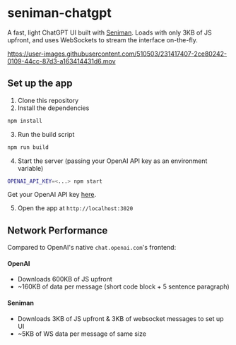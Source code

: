 # seniman-chatgpt
A fast, light ChatGPT UI built with [Seniman](https://github.com/senimanjs/seniman). Loads with only 3KB of JS upfront, and uses WebSockets to stream the interface on-the-fly.

https://user-images.githubusercontent.com/510503/231417407-2ce80242-0109-44cc-87d3-a163414431d6.mov

## Set up the app
1. Clone this repository
2. Install the dependencies
```bash
npm install
```
3. Run the build script
```bash
npm run build
```
4. Start the server (passing your OpenAI API key as an environment variable)
```bash
OPENAI_API_KEY=<...> npm start
```
Get your OpenAI API key [here](https://platform.openai.com/account/api-keys).

5. Open the app at `http://localhost:3020`

## Network Performance
Compared to OpenAI's native `chat.openai.com`'s frontend:

#### OpenAI
- Downloads 600KB of JS upfront 
- ~160KB of data per message (short code block + 5 sentence paragraph)

#### Seniman
- Downloads 3KB of JS upfront & 3KB of websocket messages to set up UI
- ~5KB of WS data per message of same size
